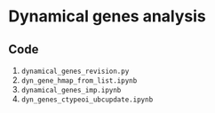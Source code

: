 # Dynamical genes analysis

## Code
1. `dynamical_genes_revision.py`
2. `dyn_gene_hmap_from_list.ipynb`
3. `dynamical_genes_imp.ipynb`
4. `dyn_genes_ctypeoi_ubcupdate.ipynb`